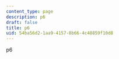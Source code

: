 ```yaml
---
content_type: page
description: p6
draft: false
title: p6
uid: 54ba56d2-1aa9-4157-8b66-4c48859f10d8
---
```

p6